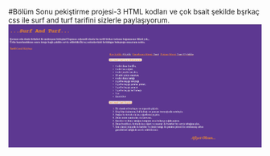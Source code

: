 #Bölüm Sonu pekiştirme projesi-3
HTML kodları ve çok bsait şekilde bşrkaç css ile surf and turf tarifini sizlerle paylaşıyorum.
![site.png](yemek_tarifi.png)
